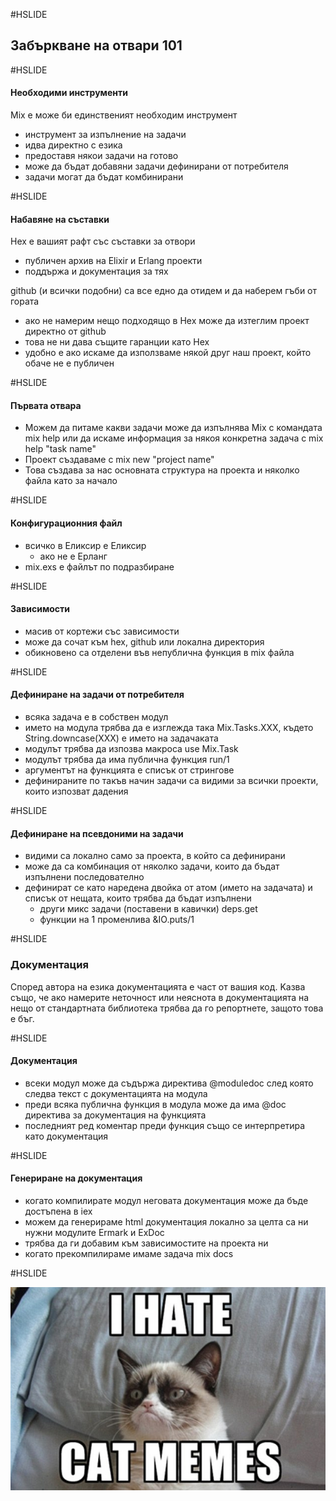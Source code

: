 #HSLIDE
## Забъркване на отвари 101

#HSLIDE

#### Необходими инструменти
Mix е може би единственият необходим инструмент <!-- .element: class="fragment" -->
- инструмент за изпълнение на задачи <!-- .element: class="fragment" -->
- идва директно с езика <!-- .element: class="fragment" -->
- предоставя някои задачи на готово <!-- .element: class="fragment" -->
- може да бъдат добавяни задачи дефинирани от потребителя <!-- .element: class="fragment" -->
- задачи могат да бъдат комбинирани <!-- .element: class="fragment" -->

#HSLIDE

#### Набавяне на съставки

Hex е вашият рафт със съставки за отвори <!-- .element: class="fragment" -->
- публичен архив на Elixir и Erlang проекти <!-- .element: class="fragment" -->
- поддържа и документация за тях <!-- .element: class="fragment" -->

github (и всички подобни) са все едно да отидем и да наберем гъби от гората  <!-- .element: class="fragment" -->
- ако не намерим нещо подходящо в Hex може да изтеглим проект директно от github <!-- .element: class="fragment" -->
- това не ни дава същите гаранции като Hex <!-- .element: class="fragment" -->
- удобно е ако искаме да използваме някой друг наш проект, който обаче не е публичен <!-- .element: class="fragment" -->

#HSLIDE

#### Първата отвара
- Можем да питаме какви задачи може да изпълнява Mix с командата mix help или да искаме информация за някоя конкретна задача с mix help "task name" <!-- .element: class="fragment" -->
- Проект създаваме с mix new "project name" <!-- .element: class="fragment" -->
- Това създава за нас основната структура на проекта и няколко файла като за начало <!-- .element: class="fragment" -->

#HSLIDE

#### Конфигурационния файл
- всичко в Еликсир е Еликсир <!-- .element: class="fragment" -->
   - ако не е Eрланг <!-- .element: class="fragment" -->
- mix.exs е файлът по подразбиране <!-- .element: class="fragment" -->

#HSLIDE

#### Зависимости

- масив от кортежи със зависимости <!-- .element: class="fragment" -->
- може да сочат към hex, github или локална директория <!-- .element: class="fragment" -->
- обикновено са отделени във непублична функция в mix файла <!-- .element: class="fragment" -->

#HSLIDE

#### Дефиниране на задачи от потребителя
- всяка задача е в собствен модул <!-- .element: class="fragment" -->
- името на модула трябва да е изглежда така Mix.Tasks.XXX, където String.downcase(XXX) е името на задачаката <!-- .element: class="fragment" -->
- модулът трябва да изпозва макроса use Mix.Task <!-- .element: class="fragment" -->
- модулът трябва да има публична функция run/1 <!-- .element: class="fragment" -->
- аргументът на функцията е списък от стрингове <!-- .element: class="fragment" -->
- дефинираните по такъв начин задачи са видими за всички проекти, които изпозват дадения <!-- .element: class="fragment" -->

#HSLIDE

#### Дефиниране на псевдоними на задачи
- видими са локално само за проекта, в който са дефинирани <!-- .element: class="fragment" -->
- може да са комбинация от няколко задачи, които да бъдат изпълнени последователно <!-- .element: class="fragment" -->
- дефинират се като наредена двойка от атом (името на задачата) и списък от нещата, които трябва да бъдат изпълнени <!-- .element: class="fragment" -->
   - други микс задачи (поставени в кавички) deps.get <!-- .element: class="fragment" -->
   - функции на 1 променлива &IO.puts/1 <!-- .element: class="fragment" -->

#HSLIDE
### Документация
Според автора на езика документацията е част от вашия код. Kазва също, че ако намерите неточност или неяснота в документацията на нещо от стандартната библиотека трябва да го репортнете, защото това е бъг.

#HSLIDE

#### Документация

- всеки модул може да съдържа директива @moduledoc след която следва текст с документацията на модула <!-- .element: class="fragment" -->
- преди всяка публична функция в модула може да има @doc директива за документация на функцията <!-- .element: class="fragment" -->
- последният ред коментар преди функция също се интерпретира като документация <!-- .element: class="fragment" -->

#HSLIDE

#### Генериране на документация

- когато компилирате модул неговата документация може да бъде достъпена в iex <!-- .element: class="fragment" -->
- можем да генерираме html документация локално за целта са ни нужни модулите Ermark и ExDoc <!-- .element: class="fragment" -->
- трябва да ги добавим към зависимостите на проекта ни <!-- .element: class="fragment" -->
- когато прекомпилираме имаме задача mix docs <!-- .element: class="fragment" -->


#HSLIDE

![Image-Absolute](assets/cat.jpg)
